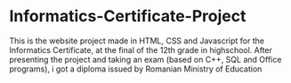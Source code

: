 # Informatics-Certificate-Project
This is the website project made in HTML, CSS and Javascript for the Informatics Certificate, at the final of the 12th grade in highschool. After presenting the project and taking an exam (based on C++, SQL and Office programs), i got a diploma issued by Romanian Ministry of Education
